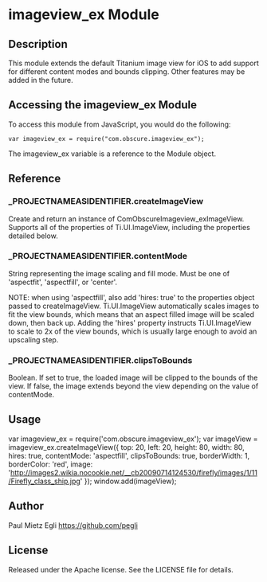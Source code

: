 # imageview_ex Module

## Description

This module extends the default Titanium image view for iOS to add support
for different content modes and bounds clipping.  Other features may be added
in the future.

## Accessing the imageview_ex Module

To access this module from JavaScript, you would do the following:

	var imageview_ex = require("com.obscure.imageview_ex");

The imageview_ex variable is a reference to the Module object.	

## Reference

### ___PROJECTNAMEASIDENTIFIER__.createImageView

Create and return an instance of ComObscureImageview_exImageView.  Supports
all of the properties of Ti.UI.ImageView, including the properties detailed
below.

### ___PROJECTNAMEASIDENTIFIER__.contentMode

String representing the image scaling and fill mode.  Must be one of
'aspectfit', 'aspectfill', or 'center'.

NOTE: when using 'aspectfill', also add 'hires: true' to the properties object
passed to createImageView.  Ti.UI.ImageView automatically scales images to fit
the view bounds, which means that an aspect filled image will be scaled down, then
back up.  Adding the 'hires' property instructs Ti.UI.ImageView to scale to 2x
of the view bounds, which is usually large enough to avoid an upscaling step.

### ___PROJECTNAMEASIDENTIFIER__.clipsToBounds

Boolean.  If set to true, the loaded image will be clipped to the bounds of
the view.  If false, the image extends beyond the view depending on the 
value of contentMode.


## Usage

  var imageview_ex = require('com.obscure.imageview_ex');
  var imageView = imageview_ex.createImageView({
    top: 20,
    left: 20,
    height: 80,
    width: 80,
    hires: true,
    contentMode: 'aspectfill',
    clipsToBounds: true,
    borderWidth: 1,
    borderColor: 'red',
    image: 'http://images2.wikia.nocookie.net/__cb20090714124530/firefly/images/1/11/Firefly_class_ship.jpg'
  });
  window.add(imageView);
  

## Author

Paul Mietz Egli
https://github.com/pegli

## License

Released under the Apache license.  See the LICENSE file for details.
